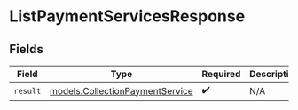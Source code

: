 # ListPaymentServicesResponse


## Fields

| Field                                                                    | Type                                                                     | Required                                                                 | Description                                                              |
| ------------------------------------------------------------------------ | ------------------------------------------------------------------------ | ------------------------------------------------------------------------ | ------------------------------------------------------------------------ |
| `result`                                                                 | [models.CollectionPaymentService](../models/collectionpaymentservice.md) | :heavy_check_mark:                                                       | N/A                                                                      |